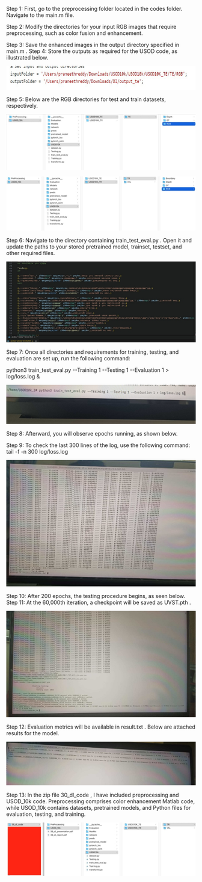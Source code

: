 ﻿Step 1: First, go to the preprocessing folder located in the codes folder. Navigate to the  main.m  file.

Step 2: Modify the directories for your input RGB images that require preprocessing, such as color fusion and enhancement.

Step 3: Save the enhanced images in the output directory specified in  main.m . Step 4: Store the outputs as required for the USOD code, as illustrated below.

![](readme/Aspose.Words.a323993a-c2fe-46d8-9f45-2c480c3c04df.001.png)

Step 5: Below are the RGB directories for test and train datasets, respectively.

![](readme/Aspose.Words.a323993a-c2fe-46d8-9f45-2c480c3c04df.002.jpeg)

![](readme/Aspose.Words.a323993a-c2fe-46d8-9f45-2c480c3c04df.003.jpeg)

Step 6: Navigate to the directory containing  train\_test\_eval.py . Open it and update the paths to your stored pretrained model, trainset, testset, and other required files.

![](readme/Aspose.Words.a323993a-c2fe-46d8-9f45-2c480c3c04df.004.jpeg)

Step 7: Once all directories and requirements for training, testing, and evaluation are set up, run the following command: 

python3 train\_test\_eval.py --Training 1 --Testing 1 --Evaluation 1 > log/loss.log &

![](readme/Aspose.Words.a323993a-c2fe-46d8-9f45-2c480c3c04df.005.jpeg)

Step 8: Afterward, you will observe epochs running, as shown below.

Step 9: To check the last 300 lines of the log, use the following command: tail -f -n 300 log/loss.log

![](readme/Aspose.Words.a323993a-c2fe-46d8-9f45-2c480c3c04df.006.jpeg)

Step 10: After 200 epochs, the testing procedure begins, as seen below. Step 11: At the 60,000th iteration, a checkpoint will be saved as  UVST.pth .

![](readme/Aspose.Words.a323993a-c2fe-46d8-9f45-2c480c3c04df.007.jpeg)

Step 12: Evaluation metrics will be available in  result.txt . Below are attached results for the model.

![](readme/Aspose.Words.a323993a-c2fe-46d8-9f45-2c480c3c04df.008.jpeg)

Step 13: In the zip file  30\_dl\_code , I have included preprocessing and  USOD\_10k  code. Preprocessing comprises color enhancement Matlab code, while  USOD\_10k  contains datasets, pretrained models, and Python files for evaluation, testing, and training.

![](readme/Aspose.Words.a323993a-c2fe-46d8-9f45-2c480c3c04df.009.jpeg)

